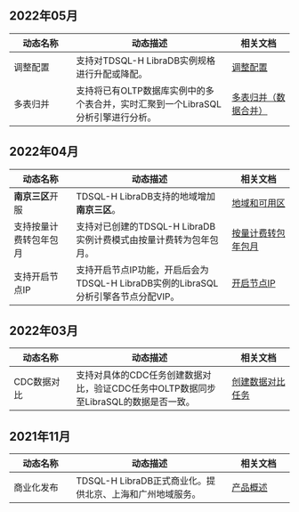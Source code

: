 ## 2022年05月

<table>
<tr><th width=20%>动态名称</th><th width=50%>动态描述</th><th width=20%>相关文档</th></tr>
<tbody>
<tr>
<td>调整配置</td>
<td>支持对TDSQL-H LibraDB实例规格进行升配或降配。</td>
<td><a href="" target="_blank">调整配置</a></td></tr>
<tr>
<td>多表归并</td>
<td>支持将已有OLTP数据库实例中的多个表合并，实时汇聚到一个LibraSQL分析引擎进行分析。</td>
<td><a href="" target="_blank">多表归并（数据合并）</a></td></tr>
</tbody></table>

## 2022年04月

<table>
<tr><th width=20%>动态名称</th><th width=50%>动态描述</th><th width=20%>相关文档</th></tr>
<tbody>
<tr>
<td><b>南京三区</b>开服</td>
<td>TDSQL-H LibraDB支持的地域增加<b>南京三区</b>。</td>
<td><a href="https://cloud.tencent.com/document/product/1488/63530" target="_blank">地域和可用区</a></td></tr>
<tr>
<td>支持按量计费转包年包月</td>
<td>支持对已创建的TDSQL-H LibraDB实例计费模式由按量计费转为包年包月。</td>
<td><a href="" target="_blank">按量计费转包年包月</a></td></tr>
<tr>   
<td>支持开启节点IP</td>
<td>支持开启节点IP功能，开启后会为TDSQL-H LibraDB实例的LibraSQL分析引擎各节点分配VIP。</td>
<td><a href="" target="_blank">开启节点IP</a></td></tr>
</tbody></table>

## 2022年03月

<table>
<tr><th width=20%>动态名称</th><th width=50%>动态描述</th><th width=20%>相关文档</th></tr>
<tbody>
<tr>
<td>CDC数据对比</td>
<td>支持对具体的CDC任务创建数据对比，验证CDC任务中OLTP数据同步至LibraSQL的数据是否一致。</td>
<td><a href="https://cloud.tencent.com/document/product/1488/71940" target="_blank">创建数据对比任务</a></td></tr>
</tbody></table>

## 2021年11月

<table>
<tr><th width=20%>动态名称</th><th width=50%>动态描述</th><th width=20%>相关文档</th></tr>
<tbody>
<tr>
<td>商业化发布</td>
<td>TDSQL-H LibraDB正式商业化。提供北京、上海和广州地域服务。</td>
<td><a href="https://cloud.tencent.com/document/product/1488/60828" target="_blank">产品概述</a></td></tr>
</tbody></table>

